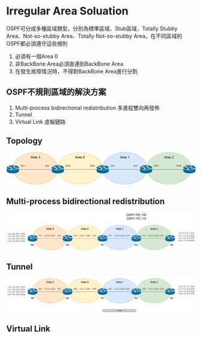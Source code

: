 # Irregular Area Soluation # 

OSPF可分成多種區域類型，分別為標準區域、Stub區域、Totally Stubby Area、Not-so-stubby Area、Totally Not-so-stubby Area，在不同區域的OSPF都必須遵守這些規則

1. 必須有一個Area 0
2. 非BackBone Area必須直連到BackBone Area
3. 在發生故障情況時，不得對BackBone Area進行分割

## OSPF不規則區域的解決方案 ##

1. Multi-process bidirectional redistribution 多進程雙向再發佈
2. Tunnel 
3. Virtual Link 虛擬鏈路

## Topology ## 

![](Image/irregular%20area.png)

## Multi-process bidirectional redistribution ##


![](Image/irregular%20area1.png)

## Tunnel ##

![](Image/irregular%20area2.png)

## Virtual Link ##